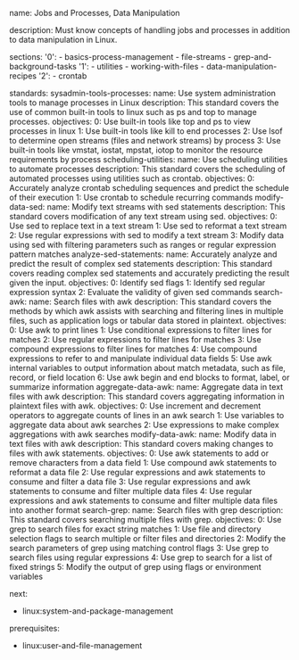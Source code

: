name: Jobs and Processes, Data Manipulation

description: Must know concepts of handling jobs and processes in addition to data manipulation in Linux.

sections:
'0': - basics-process-management - file-streams - grep-and-background-tasks
'1': - utilities - working-with-files - data-manipulation-recipes
'2': - crontab

standards:
sysadmin-tools-processes:
name: Use system administration tools to manage processes in Linux
description: This standard covers the use of common built-in tools to linux such as ps and top to manage processes.
objectives:
0: Use built-in tools like top and ps to view processes in linux
1: Use built-in tools like kill to end processes
2: Use lsof to determine open streams (files and network streams) by process
3: Use built-in tools like vmstat, iostat, mpstat, iotop to monitor the resource requirements by process
scheduling-utilities:
name: Use scheduling utilities to automate processes
description: This standard covers the scheduling of automated processes using utilities such as crontab.
objectives:
0: Accurately analyze crontab scheduling sequences and predict the schedule of their execution
1: Use crontab to schedule recurring commands
modify-data-sed:
name: Modify text streams with sed statements
description: This standard covers modification of any text stream using sed.
objectives:
0: Use sed to replace text in a text stream
1: Use sed to reformat a text stream
2: Use regular expressions with sed to modify a text stream
3: Modify data using sed with filtering parameters such as ranges or regular expression pattern matches
analyze-sed-statements:
name: Accurately analyze and predict the result of complex sed statements
description: This standard covers reading complex sed statements and accurately predicting the result given the input.
objectives:
0: Identify sed flags
1: Identify sed regular expression syntax
2: Evaluate the validity of given sed commands
search-awk:
name: Search files with awk
description: This standard covers the methods by which awk assists with searching and filtering lines in multiple files, such as application logs or tabular data stored in plaintext.
objectives:
0: Use awk to print lines
1: Use conditional expressions to filter lines for matches
2: Use regular expressions to filter lines for matches
3: Use compound expressions to filter lines for matches
4: Use compound expressions to refer to and manipulate individual data fields
5: Use awk internal variables to output information about match metadata, such as file, record, or field location
6: Use awk begin and end blocks to format, label, or summarize information
aggregate-data-awk:
name: Aggregate data in text files with awk
description: This standard covers aggregating information in plaintext files with awk.
objectives:
0: Use increment and decrement operators to aggregate counts of lines in an awk search
1: Use variables to aggregate data about awk searches
2: Use expressions to make complex aggregations with awk searches
modify-data-awk:
name: Modify data in text files with awk
description: This standard covers making changes to files with awk statements.
objectives:
0: Use awk statements to add or remove characters from a data field
1: Use compound awk statements to reformat a data file
2: Use regular expressions and awk statements to consume and filter a data file
3: Use regular expressions and awk statements to consume and filter multiple data files
4: Use regular expressions and awk statements to consume and filter multiple data files into another format
search-grep:
name: Search files with grep
description: This standard covers searching multiple files with grep.
objectives:
0: Use grep to search files for exact string matches
1: Use file and directory selection flags to search multiple or filter files and directories
2: Modify the search parameters of grep using matching control flags
3: Use grep to search files using regular expressions
4: Use grep to search for a list of fixed strings
5: Modify the output of grep using flags or environment variables

next:

- linux:system-and-package-management

prerequisites:

- linux:user-and-file-management
